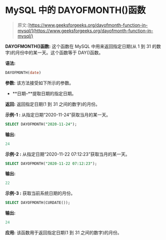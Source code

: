 # MySQL 中的 DAYOFMONTH()函数

> 原文:[https://www.geeksforgeeks.org/dayofmonth-function-in-mysql/](https://www.geeksforgeeks.org/dayofmonth-function-in-mysql/)

**DAYOFMONTH()函数:**
这个函数在 MySQL 中用来返回指定日期(从 1 到 31 的数字)的月份中的某一天。这个函数等于 DAY()函数。

**语法:**

```sql
DAYOFMONTH(date)

```

**参数:**
该方法接受如下所示的参数。

*   **日期–**提取日期的指定日期。

**返回:**
返回指定日期(1 到 31 之间的数字)的月份。

**示例-1 :**
从指定日期“2020-11-24”获取当月的某一天。

```sql
SELECT DAYOFMONTH("2020-11-24");  

```

**输出:**

```sql
24

```

**示例-2 :**
从指定日期“2020-11-22 07:12:23”获取当月的某一天。

```sql
SELECT DAYOFMONTH("2020-11-22 07:12:23");  

```

**输出:**

```sql
22

```

**示例-3 :**
获取当前系统日期的月份。

```sql
SELECT DAYOFMONTH(CURDATE());

```

**输出:**

```sql
24

```

**应用:**
该函数用于返回指定日期(1 到 31 之间的数字)的月份。
